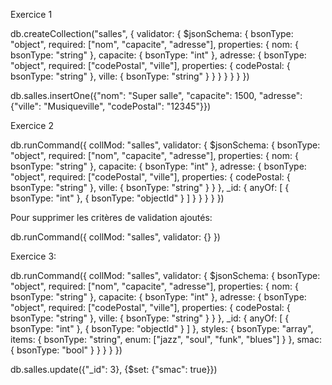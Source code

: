 Exercice 1

db.createCollection("salles", {
validator: {
$jsonSchema: {
bsonType: "object",
required: ["nom", "capacite", "adresse"],
properties: {
nom: {
bsonType: "string"
},
capacite: {
bsonType: "int"
},
adresse: {
bsonType: "object",
required: ["codePostal", "ville"],
properties: {
codePostal: {
bsonType: "string"
},
ville: {
bsonType: "string"
}
}
}
}
}
}
})

db.salles.insertOne({"nom": "Super salle", "capacite": 1500, "adresse": {"ville": "Musiqueville", "codePostal": "12345"}})

Exercice 2

db.runCommand({
collMod: "salles",
validator: {
$jsonSchema: {
bsonType: "object",
required: ["nom", "capacite", "adresse"],
properties: {
nom: {
bsonType: "string"
},
capacite: {
bsonType: "int"
},
adresse: {
bsonType: "object",
required: ["codePostal", "ville"],
properties: {
codePostal: {
bsonType: "string"
},
ville: {
bsonType: "string"
}
}
},
\_id: {
anyOf: [
{ bsonType: "int" },
{ bsonType: "objectId" }
]
}
}
}
}
})

Pour supprimer les critères de validation ajoutés:

db.runCommand({
collMod: "salles",
validator: {}
})

Exercice 3:


db.runCommand({
   collMod: "salles",
   validator: {
      $jsonSchema: {
         bsonType: "object",
         required: ["nom", "capacite", "adresse"],
         properties: {
            nom: {
               bsonType: "string"
            },
            capacite: {
               bsonType: "int"
            },
            adresse: {
               bsonType: "object",
               required: ["codePostal", "ville"],
               properties: {
                  codePostal: {
                     bsonType: "string"
                  },
                  ville: {
                     bsonType: "string"
                  }
               }
            },
            _id: {
               anyOf: [
                  { bsonType: "int" },
                  { bsonType: "objectId" }
               ]
            },
            styles: {
               bsonType: "array",
               items: {
                  bsonType: "string",
                  enum: ["jazz", "soul", "funk", "blues"]
               }
            },
            smac: {
               bsonType: "bool"
            }
         }
      }
   }
})


db.salles.update({"_id": 3}, {$set: {"smac": true}})
